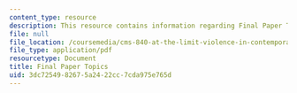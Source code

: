 ```yaml
---
content_type: resource
description: This resource contains information regarding Final Paper Topics.
file: null
file_location: /coursemedia/cms-840-at-the-limit-violence-in-contemporary-representation-fall-2013/3dc7254982675a2422cc7cda975e765d_MITCMS_840F13_FinalPrTopis.pdf
file_type: application/pdf
resourcetype: Document
title: Final Paper Topics
uid: 3dc72549-8267-5a24-22cc-7cda975e765d
---
```

